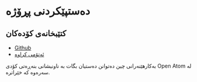 # دەستپێکردنی پڕۆژە

## کتێبخانەی کۆدەکان

* [Github](https://github.com/3TiSite)
* [ئەتۆمی کراوە](https://atomgit.com/orgs/3ti)

بەکارهێنەرانی چین دەتوانن دەستیان بگات بە ناونیشانی بنەڕەتی کۆدی Open Atom لە سەرەوە کە خێراترە.
